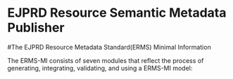 # EJPRD Resource Semantic Metadata Publisher 



#The EJPRD Resource Metadata Standard(ERMS) Minimal Information 

The ERMS-MI consists of seven modules that reflect the process of generating, integrating, validating, and using a ERMS-MI model: 
